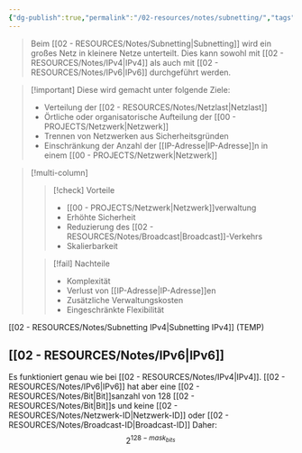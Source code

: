 ```yaml
---
{"dg-publish":true,"permalink":"/02-resources/notes/subnetting/","tags":["netzwerk/ip","netzwerk/ip/ipv4","netzwerk/ip/ipv6","prüfungsrelevant"],"noteIcon":""}
---
```


>Beim [[02 - RESOURCES/Notes/Subnetting\|Subnetting]] wird ein großes Netz in kleinere Netze unterteilt. 
>Dies kann sowohl mit [[02 - RESOURCES/Notes/IPv4\|IPv4]] als auch mit [[02 - RESOURCES/Notes/IPv6\|IPv6]] durchgeführt werden.


>[!important] Diese wird gemacht unter folgende Ziele:
>- Verteilung der [[02 - RESOURCES/Notes/Netzlast\|Netzlast]]
>- Örtliche oder organisatorische Aufteilung der [[00 - PROJECTS/Netzwerk\|Netzwerk]]
>- Trennen von Netzwerken aus Sicherheitsgründen
>- Einschränkung der Anzahl der [[IP-Adresse\|IP-Adresse]]n in einem [[00 - PROJECTS/Netzwerk\|Netzwerk]]

>[!multi-column]
> 
>>[!check] Vorteile
>>- [[00 - PROJECTS/Netzwerk\|Netzwerk]]verwaltung
>>- Erhöhte Sicherheit
>>- Reduzierung des [[02 - RESOURCES/Notes/Broadcast\|Broadcast]]-Verkehrs
>>- Skalierbarkeit
> 
>>[!fail] Nachteile
>>- Komplexität
>>- Verlust von [[IP-Adresse\|IP-Adresse]]en
>>- Zusätzliche Verwaltungskosten
>>- Eingeschränkte Flexibilität

[[02 - RESOURCES/Notes/Subnetting IPv4\|Subnetting IPv4]]
(TEMP)
## [[02 - RESOURCES/Notes/IPv6\|IPv6]]
Es funktioniert genau wie bei [[02 - RESOURCES/Notes/IPv4\|IPv4]]. [[02 - RESOURCES/Notes/IPv6\|IPv6]] hat aber eine [[02 - RESOURCES/Notes/Bit\|Bit]]sanzahl von 128 [[02 - RESOURCES/Notes/Bit\|Bit]]s und keine [[02 - RESOURCES/Notes/Netzwerk-ID\|Netzwerk-ID]] oder [[02 - RESOURCES/Notes/Broadcast-ID\|Broadcast-ID]]
Daher:
$$2^{128-mask_{bits}}$$